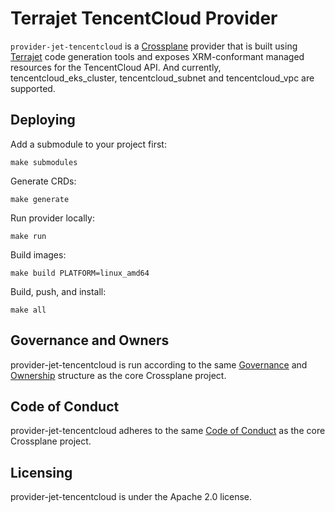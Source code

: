 # Terrajet TencentCloud Provider

`provider-jet-tencentcloud` is a [Crossplane](https://crossplane.io/) provider that
is built using [Terrajet](https://github.com/crossplane/terrajet) code
generation tools and exposes XRM-conformant managed resources for the
TencentCloud API. And currently, tencentcloud_eks_cluster, tencentcloud_subnet and tencentcloud_vpc are supported.

## Deploying
Add a submodule to your project first:
```console
make submodules
```

Generate CRDs:
```console
make generate
```

Run provider locally:
```console
make run
```

Build images:
```console
make build PLATFORM=linux_amd64
```

Build, push, and install:
```console
make all
```

## Governance and Owners

provider-jet-tencentcloud is run according to the same
[Governance](https://github.com/crossplane/crossplane/blob/master/GOVERNANCE.md)
and [Ownership](https://github.com/crossplane/crossplane/blob/master/OWNERS.md)
structure as the core Crossplane project.

## Code of Conduct

provider-jet-tencentcloud adheres to the same [Code of
Conduct](https://github.com/crossplane/crossplane/blob/master/CODE_OF_CONDUCT.md)
as the core Crossplane project.

## Licensing

provider-jet-tencentcloud is under the Apache 2.0 license.
